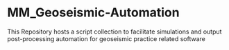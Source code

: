# MM_Geoseismic-Automation
This Repository hosts a script collection to facilitate simulations and output post-processing automation for geoseismic practice related software
